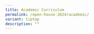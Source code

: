 ```yaml
---
title: Academic Curriculum
permalink: /open-house-2024/academic/
variant: tiptap
description: ""
---
```

<p></p>